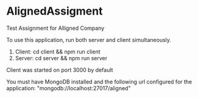 # AlignedAssigment
Test Assignment for Alligned Company 

To use this application, run both server and client simultaneously.
1. Client: cd client && npm run client
2. Server: cd server && npm run server

Client was started on port 3000 by default

You must have MongoDB installed and the following url configured for the application: "mongodb://localhost:27017/aligned"
